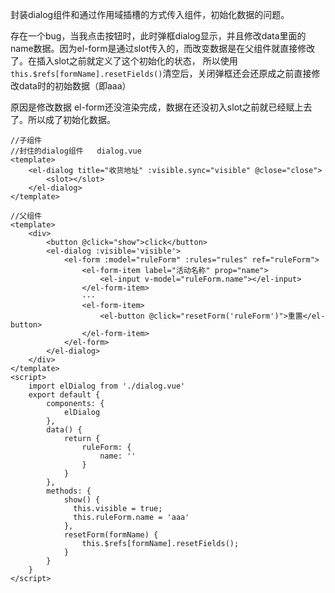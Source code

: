 封装dialog组件和通过作用域插槽的方式传入组件，初始化数据的问题。



存在一个bug，当我点击按钮时，此时弹框dialog显示，并且修改data里面的name数据。因为el-form是通过slot传入的，而改变数据是在父组件就直接修改了。在插入slot之前就定义了这个初始化的状态， 所以使用`this.$refs[formName].resetFields()`清空后，关闭弹框还会还原成之前直接修改data时的初始数据（即aaa）

原因是修改数据 el-form还没渲染完成，数据在还没初入slot之前就已经赋上去了。所以成了初始化数据。

```vue
//子组件
//封住的dialog组件   dialog.vue
<template>
    <el-dialog title="收货地址" :visible.sync="visible" @close="close">
        <slot></slot>
    </el-dialog>
</template>
```

```vue
//父组件
<template>
	<div>
        <button @click="show">click</button>	
        <el-dialog :visible='visible'>
            <el-form :model="ruleForm" :rules="rules" ref="ruleForm">
                <el-form-item label="活动名称" prop="name">
                    <el-input v-model="ruleForm.name"></el-input>
                </el-form-item>
                ···
                <el-form-item>
                    <el-button @click="resetForm('ruleForm')">重置</el-button>
                </el-form-item>
            </el-form>
        </el-dialog>
    </div>
</template>
<script>
    import elDialog from './dialog.vue'
    export default {
        components: {
            elDialog
        },
        data() {
            return {
                ruleForm: {
                    name: ''
                }
            }
        },
        methods: {
            show() {	
              this.visible = true;
              this.ruleForm.name = 'aaa' 
            },
            resetForm(formName) {
                this.$refs[formName].resetFields();
            }
        }
    }
</script>
```

